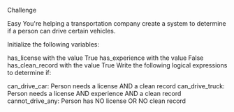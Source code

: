 
Challenge

Easy
You're helping a transportation company create a system to determine if a person can drive certain vehicles.

Initialize the following variables:

has_license with the value True
has_experience with the value False
has_clean_record with the value True
Write the following logical expressions to determine if:

can_drive_car: Person needs a license AND a clean record
can_drive_truck: Person needs a license AND experience AND a clean record
cannot_drive_any: Person has NO license OR NO clean record

